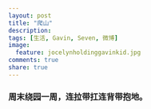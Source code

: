 ```yaml
---
layout: post
title: "爬山"
description: 
tags: [生活, Gavin, Seven, 微博]
image:
  feature: jocelynholdinggavinkid.jpg
comments: true
share: true
---
```


### 周末绕园一周，连拉带扛连背带抱地。 ###

<figure class="half">
	<img src="http://i.imgur.com/9QTmoep.jpg" alt="">
	<img src="http://i.imgur.com/UYUlRQ1.jpg" alt="">
</figure>

<figure class="half">
	<img src="http://i.imgur.com/CJ7v5zS.jpg" alt="">
	<img src="http://i.imgur.com/WdAMcXO.jpg" alt="">
</figure>

